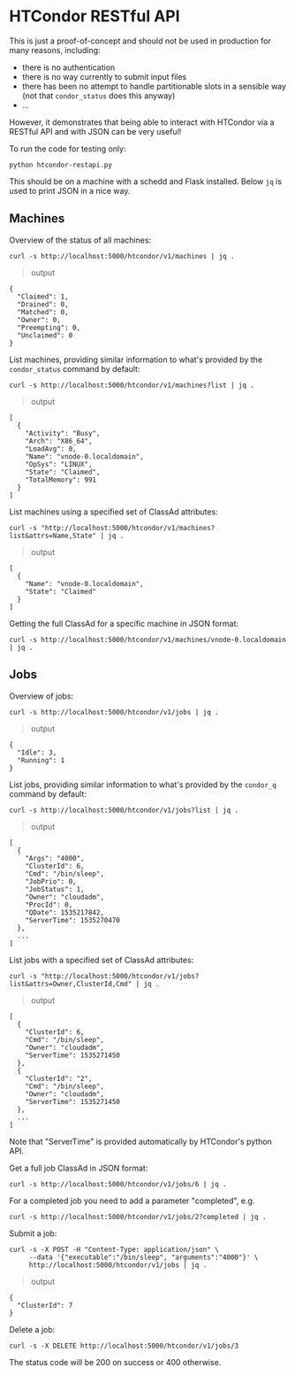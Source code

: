 # HTCondor RESTful API
This is just a proof-of-concept and should not be used in production for many reasons, including:
* there is no authentication
* there is no way currently to submit input files
* there has been no attempt to handle partitionable slots in a sensible way (not that `condor_status` does this anyway)
* ...

However, it demonstrates that being able to interact with HTCondor via a RESTful API and with JSON can be very useful!

To run the code for testing only:
```
python htcondor-restapi.py
```
This should be on a machine with a schedd and Flask installed. Below `jq` is used to print JSON in a nice way.

## Machines
Overview of the status of all machines:
```
curl -s http://localhost:5000/htcondor/v1/machines | jq .
```
> output
```
{
  "Claimed": 1,
  "Drained": 0,
  "Matched": 0,
  "Owner": 0,
  "Preempting": 0,
  "Unclaimed": 0
}
```

List machines, providing similar information to what's provided by the `condor_status` command by default:
```
curl -s http://localhost:5000/htcondor/v1/machines?list | jq .
```
> output
```
[
  {
    "Activity": "Busy",
    "Arch": "X86_64",
    "LoadAvg": 0,
    "Name": "vnode-0.localdomain",
    "OpSys": "LINUX",
    "State": "Claimed",
    "TotalMemory": 991
  }
]
```

List machines using a specified set of ClassAd attributes:
```
curl -s "http://localhost:5000/htcondor/v1/machines?list&attrs=Name,State" | jq .
```
> output
```
[
  {
    "Name": "vnode-0.localdomain",
    "State": "Claimed"
  }
]
```

Getting the full ClassAd for a specific machine in JSON format:
```
curl -s http://localhost:5000/htcondor/v1/machines/vnode-0.localdomain | jq .
```

## Jobs
Overview of jobs:
```
curl -s http://localhost:5000/htcondor/v1/jobs | jq .
```
> output
```
{
  "Idle": 3,
  "Running": 1
}
```

List jobs, providing similar information to what's provided by the `condor_q` command by default:
```
curl -s http://localhost:5000/htcondor/v1/jobs?list | jq .
```
> output
```
[
  {
    "Args": "4000",
    "ClusterId": 6,
    "Cmd": "/bin/sleep",
    "JobPrio": 0,
    "JobStatus": 1,
    "Owner": "cloudadm",
    "ProcId": 0,
    "QDate": 1535217842,
    "ServerTime": 1535270470
  },
  ...
]  
```

List jobs with a specified set of ClassAd attributes:
```
curl -s "http://localhost:5000/htcondor/v1/jobs?list&attrs=Owner,ClusterId,Cmd" | jq .
```
> output
```
[
  {
    "ClusterId": 6,
    "Cmd": "/bin/sleep",
    "Owner": "cloudadm",
    "ServerTime": 1535271450
  },
  {
    "ClusterId": "2",
    "Cmd": "/bin/sleep",
    "Owner": "cloudadm",
    "ServerTime": 1535271450
  },
  ...
]  
```
Note that "ServerTime" is provided automatically by HTCondor's python API.

Get a full job ClassAd in JSON format:
```
curl -s http://localhost:5000/htcondor/v1/jobs/6 | jq .
```
For a completed job you need to add a parameter "completed", e.g.
```
curl -s http://localhost:5000/htcondor/v1/jobs/2?completed | jq .
```

Submit a job:
```
curl -s -X POST -H "Content-Type: application/json" \
     --data '{"executable":"/bin/sleep", "arguments":"4000"}' \
     http://localhost:5000/htcondor/v1/jobs | jq .
```
> output
```
{
  "ClusterId": 7
}
```

Delete a job:
```
curl -s -X DELETE http://localhost:5000/htcondor/v1/jobs/3
```
The status code will be 200 on success or 400 otherwise.
